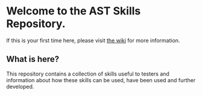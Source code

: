 # Welcome to the AST Skills Repository.

If this is your first time here, please visit [the wiki](https://github.com/cyber-decker/AST-skills/wiki) for more information.


## What is here?
This repository contains a collection of skills useful to testers and information about how these skills can be used, have been used and further developed.
